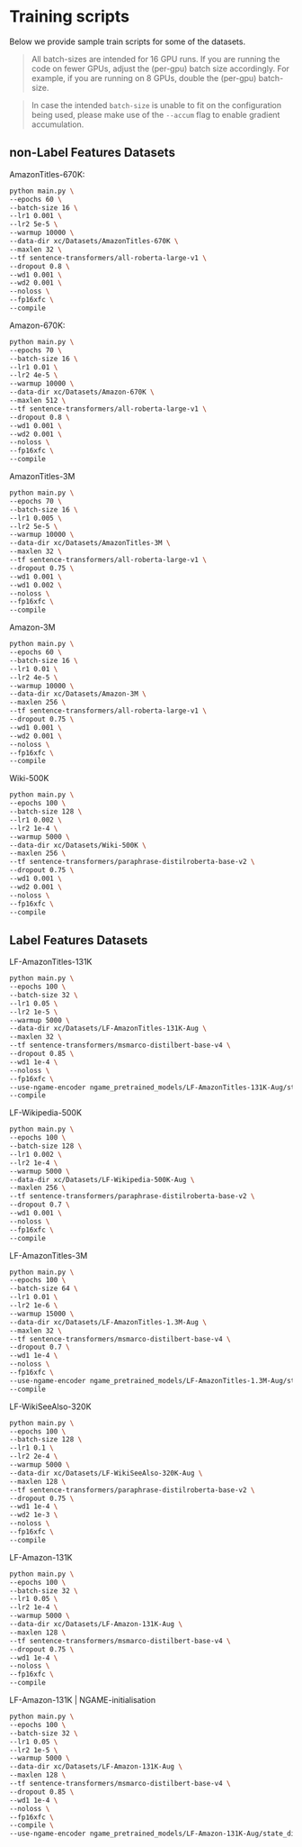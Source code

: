 # Training scripts

Below we provide sample train scripts for some of the datasets.

> All batch-sizes are intended for 16 GPU runs. If you are running the code on fewer GPUs, adjust the (per-gpu) batch size accordingly. For example, if you are running on 8 GPUs, double the (per-gpu) batch-size. 

> In case the intended `batch-size` is unable to fit on the configuration being used, please make use of the `--accum` flag to enable gradient accumulation. 


## non-Label Features Datasets

AmazonTitles-670K:
```bash
python main.py \
--epochs 60 \
--batch-size 16 \
--lr1 0.001 \
--lr2 5e-5 \
--warmup 10000 \
--data-dir xc/Datasets/AmazonTitles-670K \
--maxlen 32 \
--tf sentence-transformers/all-roberta-large-v1 \
--dropout 0.8 \
--wd1 0.001 \
--wd2 0.001 \
--noloss \
--fp16xfc \
--compile
```

Amazon-670K:
```bash
python main.py \
--epochs 70 \
--batch-size 16 \
--lr1 0.01 \
--lr2 4e-5 \
--warmup 10000 \
--data-dir xc/Datasets/Amazon-670K \
--maxlen 512 \
--tf sentence-transformers/all-roberta-large-v1 \
--dropout 0.8 \
--wd1 0.001 \
--wd2 0.001 \
--noloss \
--fp16xfc \
--compile
```

AmazonTitles-3M
```bash
python main.py \
--epochs 70 \
--batch-size 16 \
--lr1 0.005 \
--lr2 5e-5 \
--warmup 10000 \
--data-dir xc/Datasets/AmazonTitles-3M \
--maxlen 32 \
--tf sentence-transformers/all-roberta-large-v1 \
--dropout 0.75 \
--wd1 0.001 \
--wd1 0.002 \
--noloss \
--fp16xfc \
--compile
```

Amazon-3M
```bash
python main.py \
--epochs 60 \
--batch-size 16 \
--lr1 0.01 \
--lr2 4e-5 \
--warmup 10000 \
--data-dir xc/Datasets/Amazon-3M \
--maxlen 256 \
--tf sentence-transformers/all-roberta-large-v1 \
--dropout 0.75 \
--wd1 0.001 \
--wd2 0.001 \
--noloss \
--fp16xfc \
--compile
```

Wiki-500K
```bash
python main.py \
--epochs 100 \
--batch-size 128 \
--lr1 0.002 \
--lr2 1e-4 \
--warmup 5000 \
--data-dir xc/Datasets/Wiki-500K \
--maxlen 256 \
--tf sentence-transformers/paraphrase-distilroberta-base-v2 \
--dropout 0.75 \
--wd1 0.001 \
--wd2 0.001 \
--noloss \
--fp16xfc \
--compile
```


## Label Features Datasets

LF-AmazonTitles-131K
```bash
python main.py \
--epochs 100 \
--batch-size 32 \
--lr1 0.05 \
--lr2 1e-5 \
--warmup 5000 \
--data-dir xc/Datasets/LF-AmazonTitles-131K-Aug \
--maxlen 32 \
--tf sentence-transformers/msmarco-distilbert-base-v4 \
--dropout 0.85 \
--wd1 1e-4 \
--noloss \
--fp16xfc \
--use-ngame-encoder ngame_pretrained_models/LF-AmazonTitles-131K-Aug/state_dict.pt \
--compile
```

LF-Wikipedia-500K
```bash
python main.py \
--epochs 100 \
--batch-size 128 \
--lr1 0.002 \
--lr2 1e-4 \
--warmup 5000 \
--data-dir xc/Datasets/LF-Wikipedia-500K-Aug \
--maxlen 256 \
--tf sentence-transformers/paraphrase-distilroberta-base-v2 \
--dropout 0.7 \
--wd1 0.001 \
--noloss \
--fp16xfc \
--compile
```

LF-AmazonTitles-3M
```bash
python main.py \
--epochs 100 \
--batch-size 64 \
--lr1 0.01 \
--lr2 1e-6 \
--warmup 15000 \
--data-dir xc/Datasets/LF-AmazonTitles-1.3M-Aug \
--maxlen 32 \
--tf sentence-transformers/msmarco-distilbert-base-v4 \
--dropout 0.7 \
--wd1 1e-4 \
--noloss \
--fp16xfc \
--use-ngame-encoder ngame_pretrained_models/LF-AmazonTitles-1.3M-Aug/state_dict.pt \
--compile
```


LF-WikiSeeAlso-320K
```bash
python main.py \
--epochs 100 \
--batch-size 128 \
--lr1 0.1 \
--lr2 2e-4 \
--warmup 5000 \
--data-dir xc/Datasets/LF-WikiSeeAlso-320K-Aug \
--maxlen 128 \
--tf sentence-transformers/paraphrase-distilroberta-base-v2 \
--dropout 0.75 \
--wd1 1e-4 \
--wd2 1e-3 \
--noloss \
--fp16xfc \
--compile
```

LF-Amazon-131K
```bash
python main.py \
--epochs 100 \
--batch-size 32 \
--lr1 0.05 \
--lr2 1e-4 \
--warmup 5000 \
--data-dir xc/Datasets/LF-Amazon-131K-Aug \
--maxlen 128 \
--tf sentence-transformers/msmarco-distilbert-base-v4 \
--dropout 0.75 \
--wd1 1e-4 \
--noloss \
--fp16xfc \
--compile
```

LF-Amazon-131K | NGAME-initialisation
```bash
python main.py \
--epochs 100 \
--batch-size 32 \
--lr1 0.05 \
--lr2 1e-5 \
--warmup 5000 \
--data-dir xc/Datasets/LF-Amazon-131K-Aug \
--maxlen 128 \
--tf sentence-transformers/msmarco-distilbert-base-v4 \
--dropout 0.85 \
--wd1 1e-4 \
--noloss \
--fp16xfc \
--compile \
--use-ngame-encoder ngame_pretrained_models/LF-Amazon-131K-Aug/state_dict.pt
```







